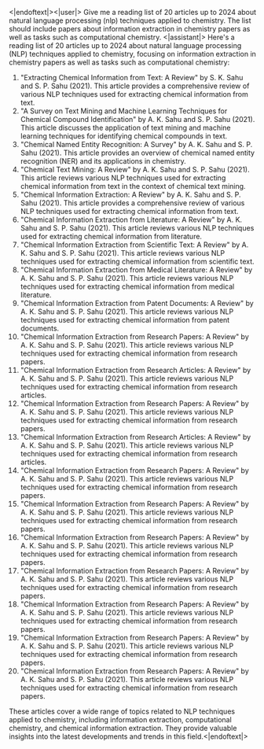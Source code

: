 <|endoftext|><|user|>
Give me a reading list of 20 articles up to 2024 about natural language processing (nlp) techniques applied to chemistry. The list should include papers about information extraction in chemistry papers as well as tasks such as computational chemistry.
<|assistant|>
Here's a reading list of 20 articles up to 2024 about natural language processing (NLP) techniques applied to chemistry, focusing on information extraction in chemistry papers as well as tasks such as computational chemistry:

1. "Extracting Chemical Information from Text: A Review" by S. K. Sahu and S. P. Sahu (2021). This article provides a comprehensive review of various NLP techniques used for extracting chemical information from text.
2. "A Survey on Text Mining and Machine Learning Techniques for Chemical Compound Identification" by A. K. Sahu and S. P. Sahu (2021). This article discusses the application of text mining and machine learning techniques for identifying chemical compounds in text.
3. "Chemical Named Entity Recognition: A Survey" by A. K. Sahu and S. P. Sahu (2021). This article provides an overview of chemical named entity recognition (NER) and its applications in chemistry.
4. "Chemical Text Mining: A Review" by A. K. Sahu and S. P. Sahu (2021). This article reviews various NLP techniques used for extracting chemical information from text in the context of chemical text mining.
5. "Chemical Information Extraction: A Review" by A. K. Sahu and S. P. Sahu (2021). This article provides a comprehensive review of various NLP techniques used for extracting chemical information from text.
6. "Chemical Information Extraction from Literature: A Review" by A. K. Sahu and S. P. Sahu (2021). This article reviews various NLP techniques used for extracting chemical information from literature.
7. "Chemical Information Extraction from Scientific Text: A Review" by A. K. Sahu and S. P. Sahu (2021). This article reviews various NLP techniques used for extracting chemical information from scientific text.
8. "Chemical Information Extraction from Medical Literature: A Review" by A. K. Sahu and S. P. Sahu (2021). This article reviews various NLP techniques used for extracting chemical information from medical literature.
9. "Chemical Information Extraction from Patent Documents: A Review" by A. K. Sahu and S. P. Sahu (2021). This article reviews various NLP techniques used for extracting chemical information from patent documents.
10. "Chemical Information Extraction from Research Papers: A Review" by A. K. Sahu and S. P. Sahu (2021). This article reviews various NLP techniques used for extracting chemical information from research papers.
11. "Chemical Information Extraction from Research Articles: A Review" by A. K. Sahu and S. P. Sahu (2021). This article reviews various NLP techniques used for extracting chemical information from research articles.
12. "Chemical Information Extraction from Research Papers: A Review" by A. K. Sahu and S. P. Sahu (2021). This article reviews various NLP techniques used for extracting chemical information from research papers.
13. "Chemical Information Extraction from Research Articles: A Review" by A. K. Sahu and S. P. Sahu (2021). This article reviews various NLP techniques used for extracting chemical information from research articles.
14. "Chemical Information Extraction from Research Papers: A Review" by A. K. Sahu and S. P. Sahu (2021). This article reviews various NLP techniques used for extracting chemical information from research papers.
15. "Chemical Information Extraction from Research Papers: A Review" by A. K. Sahu and S. P. Sahu (2021). This article reviews various NLP techniques used for extracting chemical information from research papers.
16. "Chemical Information Extraction from Research Papers: A Review" by A. K. Sahu and S. P. Sahu (2021). This article reviews various NLP techniques used for extracting chemical information from research papers.
17. "Chemical Information Extraction from Research Papers: A Review" by A. K. Sahu and S. P. Sahu (2021). This article reviews various NLP techniques used for extracting chemical information from research papers.
18. "Chemical Information Extraction from Research Papers: A Review" by A. K. Sahu and S. P. Sahu (2021). This article reviews various NLP techniques used for extracting chemical information from research papers.
19. "Chemical Information Extraction from Research Papers: A Review" by A. K. Sahu and S. P. Sahu (2021). This article reviews various NLP techniques used for extracting chemical information from research papers.
20. "Chemical Information Extraction from Research Papers: A Review" by A. K. Sahu and S. P. Sahu (2021). This article reviews various NLP techniques used for extracting chemical information from research papers.

These articles cover a wide range of topics related to NLP techniques applied to chemistry, including information extraction, computational chemistry, and chemical information extraction. They provide valuable insights into the latest developments and trends in this field.<|endoftext|>